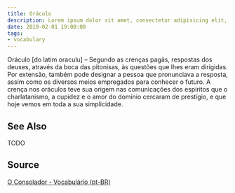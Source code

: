 ```yaml
---
title: Oráculo
description: Lorem ipsum dolor sit amet, consectetur adipisicing elit, sed do eiusmod tempor incididunt ut labore et dolore magna aliqua.  TODO
date: 2019-02-01 19:00:00
tags:
- vocabulary
---
```


Oráculo [do latim oraculu] – Segundo as crenças pagãs, respostas dos deuses, através da boca das pitonisas, às questões que lhes eram dirigidas. Por extensão, também pode designar a pessoa que pronunciava a resposta, assim como os diversos meios empregados para conhecer o futuro. A crença nos oráculos teve sua origem nas comunicações dos espíritos que o charlatanismo, a cupidez e o amor do domínio cercaram de prestígio, e que hoje vemos em toda a sua simplicidade.

## See Also
TODO

## Source
[O Consolador - Vocabulário (pt-BR)](http://www.oconsolador.com.br/linkfixo/vocabulario/principal.html)
